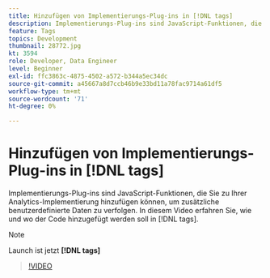```yaml
---
title: Hinzufügen von Implementierungs-Plug-ins in [!DNL tags]
description: Implementierungs-Plug-ins sind JavaScript-Funktionen, die Sie zu Ihrer Analytics-Implementierung hinzufügen können, um zusätzliche benutzerdefinierte Daten zu verfolgen. In diesem Video erfahren Sie, wie und wo der Code hinzugefügt werden soll in [!DNL tags].
feature: Tags
topics: Development
thumbnail: 28772.jpg
kt: 3594
role: Developer, Data Engineer
level: Beginner
exl-id: ffc3863c-4875-4502-a572-b344a5ec34dc
source-git-commit: a45667a8d7ccb46b9e33bd11a78fac9714a61df5
workflow-type: tm+mt
source-wordcount: '71'
ht-degree: 0%

---
```


# Hinzufügen von Implementierungs-Plug-ins in [!DNL tags]

Implementierungs-Plug-ins sind JavaScript-Funktionen, die Sie zu Ihrer Analytics-Implementierung hinzufügen können, um zusätzliche benutzerdefinierte Daten zu verfolgen. In diesem Video erfahren Sie, wie und wo der Code hinzugefügt werden soll in [!DNL tags].

>[!NOTE]
>
> Launch ist jetzt **[!DNL tags]**

>[!VIDEO](https://video.tv.adobe.com/v/28772/?quality=12&learn=on)
